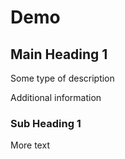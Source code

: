 # Demo

## Main Heading 1

Some type of description

Additional information


### Sub Heading 1

More text


